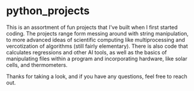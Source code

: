 # python_projects

This is an assortment of fun projects that I've built when I first started coding. The projects range form messing around with string manipulation, to more advanced ideas of scientific computing like multiprocessing and vercotization of algorithms (still fairly elementary). There is also code that calculates regressions and other AI tools, as well as the basics of manipulating files within a program and incorporating hardware, like solar cells, and thermometers. 

Thanks for taking a look, and if you have any questions, feel free to reach out.
